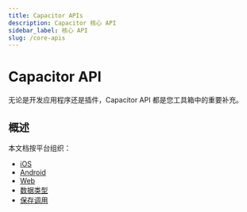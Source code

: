 ```yaml
---
title: Capacitor APIs
description: Capacitor 核心 API
sidebar_label: 核心 API
slug: /core-apis
---
```


# Capacitor API

无论是开发应用程序还是插件，Capacitor API 都是您工具箱中的重要补充。

## 概述

本文档按平台组织：

- [iOS](/main/reference/core-apis/ios.md)
- [Android](/main/reference/core-apis/android.md)
- [Web](/main/reference/core-apis/web.md)
- [数据类型](/main/reference/core-apis/data-types.md)
- [保存调用](/main/reference/core-apis/saving-calls.md)